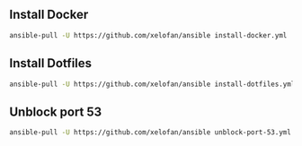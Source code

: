 ## Install Docker
```bash
ansible-pull -U https://github.com/xelofan/ansible install-docker.yml 
```
## Install Dotfiles
```bash
ansible-pull -U https://github.com/xelofan/ansible install-dotfiles.yml 
```
## Unblock port 53
```bash
ansible-pull -U https://github.com/xelofan/ansible unblock-port-53.yml 
```
